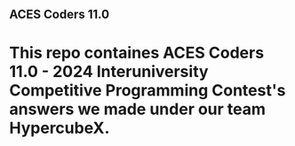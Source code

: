 ## ACES Coders 11.0
# This repo containes ACES Coders 11.0 -  2024 Interuniversity Competitive Programming Contest's answers we made under our team HypercubeX.


